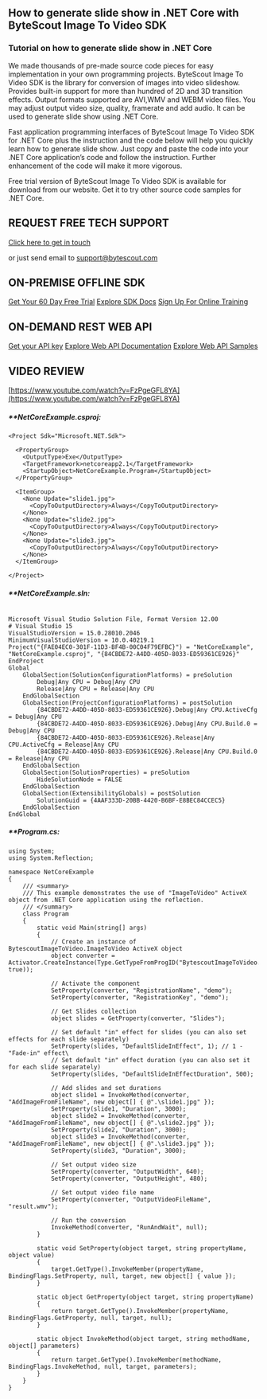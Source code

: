 ## How to generate slide show in .NET Core with ByteScout Image To Video SDK

### Tutorial on how to generate slide show in .NET Core

We made thousands of pre-made source code pieces for easy implementation in your own programming projects. ByteScout Image To Video SDK is the library for conversion of images into video slideshow. Provides built-in support for more than hundred of 2D and 3D transition effects. Output formats supported are AVI,WMV and WEBM video files. You may adjust output video size, quality, framerate and add audio. It can be used to generate slide show using .NET Core.

Fast application programming interfaces of ByteScout Image To Video SDK for .NET Core plus the instruction and the code below will help you quickly learn how to generate slide show. Just copy and paste the code into your .NET Core application’s code and follow the instruction. Further enhancement of the code will make it more vigorous.

Free trial version of ByteScout Image To Video SDK is available for download from our website. Get it to try other source code samples for .NET Core.

## REQUEST FREE TECH SUPPORT

[Click here to get in touch](https://bytescout.zendesk.com/hc/en-us/requests/new?subject=ByteScout%20Image%20To%20Video%20SDK%20Question)

or just send email to [support@bytescout.com](mailto:support@bytescout.com?subject=ByteScout%20Image%20To%20Video%20SDK%20Question) 

## ON-PREMISE OFFLINE SDK 

[Get Your 60 Day Free Trial](https://bytescout.com/download/web-installer?utm_source=github-readme)
[Explore SDK Docs](https://bytescout.com/documentation/index.html?utm_source=github-readme)
[Sign Up For Online Training](https://academy.bytescout.com/)


## ON-DEMAND REST WEB API

[Get your API key](https://pdf.co/documentation/api?utm_source=github-readme)
[Explore Web API Documentation](https://pdf.co/documentation/api?utm_source=github-readme)
[Explore Web API Samples](https://github.com/bytescout/ByteScout-SDK-SourceCode/tree/master/PDF.co%20Web%20API)

## VIDEO REVIEW

[https://www.youtube.com/watch?v=FzPgeGFL8YA](https://www.youtube.com/watch?v=FzPgeGFL8YA)




<!-- code block begin -->

##### ****NetCoreExample.csproj:**
    
```
<Project Sdk="Microsoft.NET.Sdk">

  <PropertyGroup>
    <OutputType>Exe</OutputType>
    <TargetFramework>netcoreapp2.1</TargetFramework>
    <StartupObject>NetCoreExample.Program</StartupObject>
  </PropertyGroup>

  <ItemGroup>
    <None Update="slide1.jpg">
      <CopyToOutputDirectory>Always</CopyToOutputDirectory>
    </None>
    <None Update="slide2.jpg">
      <CopyToOutputDirectory>Always</CopyToOutputDirectory>
    </None>
    <None Update="slide3.jpg">
      <CopyToOutputDirectory>Always</CopyToOutputDirectory>
    </None>
  </ItemGroup>

</Project>

```

<!-- code block end -->    

<!-- code block begin -->

##### ****NetCoreExample.sln:**
    
```

Microsoft Visual Studio Solution File, Format Version 12.00
# Visual Studio 15
VisualStudioVersion = 15.0.28010.2046
MinimumVisualStudioVersion = 10.0.40219.1
Project("{FAE04EC0-301F-11D3-BF4B-00C04F79EFBC}") = "NetCoreExample", "NetCoreExample.csproj", "{84CBDE72-A4DD-405D-8033-ED59361CE926}"
EndProject
Global
	GlobalSection(SolutionConfigurationPlatforms) = preSolution
		Debug|Any CPU = Debug|Any CPU
		Release|Any CPU = Release|Any CPU
	EndGlobalSection
	GlobalSection(ProjectConfigurationPlatforms) = postSolution
		{84CBDE72-A4DD-405D-8033-ED59361CE926}.Debug|Any CPU.ActiveCfg = Debug|Any CPU
		{84CBDE72-A4DD-405D-8033-ED59361CE926}.Debug|Any CPU.Build.0 = Debug|Any CPU
		{84CBDE72-A4DD-405D-8033-ED59361CE926}.Release|Any CPU.ActiveCfg = Release|Any CPU
		{84CBDE72-A4DD-405D-8033-ED59361CE926}.Release|Any CPU.Build.0 = Release|Any CPU
	EndGlobalSection
	GlobalSection(SolutionProperties) = preSolution
		HideSolutionNode = FALSE
	EndGlobalSection
	GlobalSection(ExtensibilityGlobals) = postSolution
		SolutionGuid = {4AAF333D-20BB-4420-B6BF-E8BEC84CCEC5}
	EndGlobalSection
EndGlobal

```

<!-- code block end -->    

<!-- code block begin -->

##### ****Program.cs:**
    
```
using System;
using System.Reflection;

namespace NetCoreExample
{
    /// <summary>
    /// This example demonstrates the use of "ImageToVideo" ActiveX object from .NET Core application using the reflection.
    /// </summary>
    class Program
    {
        static void Main(string[] args)
        {
            // Create an instance of BytescoutImageToVideo.ImageToVideo ActiveX object
            object converter = Activator.CreateInstance(Type.GetTypeFromProgID("BytescoutImageToVideo.ImageToVideo", true));

            // Activate the component
            SetProperty(converter, "RegistrationName", "demo");
            SetProperty(converter, "RegistrationKey", "demo");

            // Get Slides collection
            object slides = GetProperty(converter, "Slides");

            // Set default "in" effect for slides (you can also set effects for each slide separately)
            SetProperty(slides, "DefaultSlideInEffect", 1); // 1 - "Fade-in" effect\
            // Set default "in" effect duration (you can also set it for each slide separately)
            SetProperty(slides, "DefaultSlideInEffectDuration", 500);
            
            // Add slides and set durations
            object slide1 = InvokeMethod(converter, "AddImageFromFileName", new object[] { @".\slide1.jpg" });
            SetProperty(slide1, "Duration", 3000);
            object slide2 = InvokeMethod(converter, "AddImageFromFileName", new object[] { @".\slide2.jpg" });
            SetProperty(slide2, "Duration", 3000);
            object slide3 = InvokeMethod(converter, "AddImageFromFileName", new object[] { @".\slide3.jpg" });
            SetProperty(slide3, "Duration", 3000);

            // Set output video size
            SetProperty(converter, "OutputWidth", 640);
            SetProperty(converter, "OutputHeight", 480);

            // Set output video file name
            SetProperty(converter, "OutputVideoFileName", "result.wmv");

            // Run the conversion
            InvokeMethod(converter, "RunAndWait", null);
        }

        static void SetProperty(object target, string propertyName, object value)
        {
            target.GetType().InvokeMember(propertyName, BindingFlags.SetProperty, null, target, new object[] { value });
        }

        static object GetProperty(object target, string propertyName)
        {
            return target.GetType().InvokeMember(propertyName, BindingFlags.GetProperty, null, target, null);
        }

        static object InvokeMethod(object target, string methodName, object[] parameters)
        {
            return target.GetType().InvokeMember(methodName, BindingFlags.InvokeMethod, null, target, parameters);
        }
    }
}

```

<!-- code block end -->